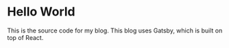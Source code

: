 # Hello World

This is the source code for my blog. This blog uses Gatsby, which is built on top of React.